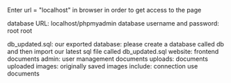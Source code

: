 Enter url = "localhost" in browser in order to get access to the page

database URL: localhost/phpmyadmin
database username and password: root   root

db_updated.sql: our exported database: please create a database called db and then import our latest sql file called db_updated.sql
website: frontend documents
admin: user management documents
uploads: documents uploaded
images: originally saved images
include: connection use documents

